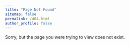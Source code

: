 ```yaml
---
title: "Page Not Found"
sitemap: false
permalink: /404.html
author_profile: false
---
```


Sorry, but the page you were trying to view does not exist.
